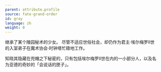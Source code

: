 ```yaml
---
parent: attribute.profile
source: fate-grand-order
id: gray
language: zh
weight: 0
---
```


继承了某个陵园秘术的少女。
尽管不适应世俗社会，却仍作为君主·埃尔梅罗Ⅱ世的入室弟子在魔术协会·时钟塔忙碌地工作。

知晓其隐藏在兜帽之下秘密的，只有包括埃尔梅罗Ⅱ世在内的一小部分人，以及名为亚德的奇妙的「会说话的匣子」。
